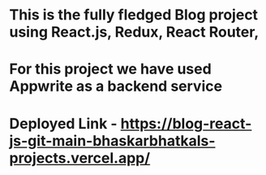 # This is the fully fledged Blog project using React.js, Redux, React Router,

# For this project we have used Appwrite as a backend service

# Deployed Link - https://blog-react-js-git-main-bhaskarbhatkals-projects.vercel.app/
